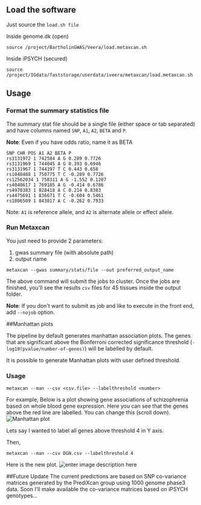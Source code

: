 



## Load the software


Just source the `load.sh file`

 Inside genome.dk (open)
```
source /project/BartholinGWAS/Veera/load.metaxcan.sh
```

Inside  iPSYCH (secured)
```
source /project/IGdata/faststorage/userdata/iveera/metaxcan/load.metaxcan.sh
```

## Usage 

### Format the summary statistics file

 The summary stat file should be a single file (either space or tab separated) and have columns named `SNP`,  `A1`, `A2`, `BETA` and `P`.  
 
**Note**: Even if you have odds ratio, name it as BETA

```
SNP CHR POS A1 A2 BETA P
rs3131972 1 742584 A G 0.289 0.7726
rs3131969 1 744045 A G 0.393 0.6946
rs3131967 1 744197 T C 0.443 0.658
rs1048488 1 750775 T C -0.289 0.7726
rs12562034 1 758311 A G -1.552 0.1207
rs4040617 1 769185 A G -0.414 0.6786
rs4970383 1 828418 A C 0.214 0.8303
rs4475691 1 836671 T C -0.604 0.5461
rs1806509 1 843817 A C -0.262 0.7933
```
Note: `A1` is reference allele, and `A2` is alternate allele or effect allele. 

### Run Metaxcan

You just need to provide 2 parameters: 

1. gwas summary file (with absolute path)
2. output name 

```
metaxcan --gwas summary/stats/file --out preferred_output_name
```

The above command will submit the jobs to cluster.  Once the jobs are finished, you'll see the results `csv` files for 45 tissues inside the output folder. 

**Note**: If you don't want to submit as job and like to execute in the front end,  add `--nojob` option. 

##Manhattan plots

The pipeline by default generates manhattan association plots.  The genes that are significant above the Bonferroni corrected significance threshold (`-log10(pvalue/number-of-genes)`) will be labelled by default. 

It is possible to generate Manhattan plots with user defined threshold. 

### Usage

`metaxcan --man --csv <csv.file> --labelthreshold <number>`

For example,  Below is a plot showing gene associations of schizophrenia based on whole blood gene expression. Here you can see that the genes above the red line are labelled. You can change this (scroll down). 
![Manhattan plot](https://github.com/veera-dr/Metaxcan.ipsych/blob/master/support/DGN-WB_0.5.db.csv.man.png)

Lets say I wanted to label all genes above threshold 4 in Y axis. 

Then,

`metaxcan --man --csv DGN.csv --labelthreshold 4`

Here is the new plot.
![enter image description here](https://github.com/veera-dr/Metaxcan.ipsych/blob/master/support/DGN-WB_0.5.db.csv.man.new.png)

##Future Update
The current predictions are based on SNP co-variance matrices generated by the PrediXcan group using 1000 genome phase3 data.  Soon I'll make available the co-variance matrices based on iPSYCH genotypes...

